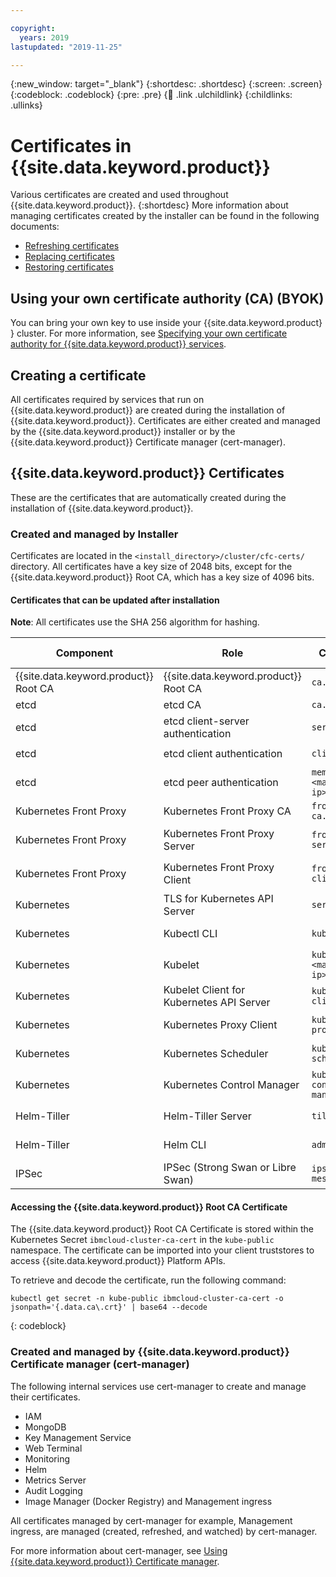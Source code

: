 ```yaml
---

copyright:
  years: 2019
lastupdated: "2019-11-25"

---
```


{:new_window: target="_blank"}
{:shortdesc: .shortdesc}
{:screen: .screen}
{:codeblock: .codeblock}
{:pre: .pre}
{:child: .link .ulchildlink}
{:childlinks: .ullinks}

# Certificates in {{site.data.keyword.product}}

Various certificates are created and used throughout {{site.data.keyword.product}}.
{:shortdesc}
More information about managing certificates created by the installer can be found in the following documents:
* [Refreshing certificates](refresh_certs.md)
* [Replacing certificates](byok_certs.md)
* [Restoring certificates](restore_certs.md)

## Using your own certificate authority (CA) (BYOK)

You can bring your own key to use inside your {{site.data.keyword.product}} cluster. For more information, see [Specifying your own certificate authority for {{site.data.keyword.product}} services](specify_cert.md).

## Creating a certificate

All certificates required by services that run on {{site.data.keyword.product}} are created during the installation of {{site.data.keyword.product}}. Certificates are either created and managed by the {{site.data.keyword.product}} installer or by the {{site.data.keyword.product}} Certificate manager (cert-manager).

<!-- Use the certificate policy controller to create and manage certificate policies. For more information, see [Certificate policy controller](../manage_policies/cert_policy_ctrl.md). -->

<!--might need remove the previous statement bc it will point the user to CP4MCM; consider checking for a doc that explains creating policy resources, or remove entire statement--LC 11/18/19 removed prev statement-->

## {{site.data.keyword.product}} Certificates
These are the certificates that are automatically created during the installation of {{site.data.keyword.product}}. 

### Created and managed by Installer
Certificates are located in the `<install_directory>/cluster/cfc-certs/` directory. All certificates have a key size of 2048 bits, except for the {{site.data.keyword.product}} Root CA, which has a key size of 4096 bits. 

#### Certificates that can be updated after installation

**Note**: All certificates use the SHA 256 algorithm for hashing.

| Component | Role | Certificate | Key File | Folder  | Issued/Signed By |  Duration (years) |
|-----------|------|-------------|----------|---------|------------------|-------------------|
| {{site.data.keyword.product}} Root CA | {{site.data.keyword.product}} Root CA | `ca.crt` | `ca.key` | root-ca/ | Itself | 2.25 |
| etcd | etcd CA | `ca.pem` | `ca-key.pem` | etcd/ | Itself | 2 |
| etcd | etcd client-server authentication | `server.pem` | `server-key.pem` | etcd/ | etcd CA | 10 |
| etcd | etcd client authentication | `client.pem` | `client-key.pem` | etcd/ | etcd CA | 2 |
| etcd | etcd peer authentication | `member-<master/etcd ip>.pem` | `member-<master/etcd ip>-key.pem` | etcd/ | etcd CA | 2 |
| Kubernetes Front Proxy | Kubernetes Front Proxy CA | `front-proxy-ca.pem` | `front-proxy-ca-key.pem` | front/ | Itself | 10 |
| Kubernetes Front Proxy | Kubernetes Front Proxy Server | `front-proxy-server.pem` | `front-proxy-server-key.pem` | front/ | Kubernetes Front Proxy CA | 2 |
| Kubernetes Front Proxy | Kubernetes Front Proxy Client | `front-proxy-client.pem` | `front-proxy-client-key.pem` | front/ | Kubernetes Front Proxy CA | 2 |
| Kubernetes | TLS for Kubernetes API Server | `server.cert` | `server.key` | kubernetes/ | {{site.data.keyword.product}} Root CA | 2 |
| Kubernetes | Kubectl CLI | `kubecfg.crt` | `kubecfg.key` | kubernetes/ | {{site.data.keyword.product}} Root CA | 2 |
| Kubernetes | Kubelet | `kubelet-<master ip>.crt` | `kubelet-<master ip>.key` | kubernetes/ | {{site.data.keyword.product}} Root CA | 2 |
| Kubernetes | Kubelet Client for Kubernetes API Server | `kubelet-client.crt` | `kubelet-client.key` | kubernetes/ | {{site.data.keyword.product}} Root CA | 2 |
| Kubernetes | Kubernetes Proxy Client | `kube-proxy.crt` | `kube-proxy.key` | kubernetes/ | {{site.data.keyword.iproduct}} Root CA | 2 |
| Kubernetes | Kubernetes Scheduler | `kube-scheduler.crt` | `kube-scheduler.key` | kubernetes/ | {{site.data.keyword.product}} Root CA | 2 |
| Kubernetes | Kubernetes Control Manager | `kube-controller-manager.crt` | `kube-controller-manager.key` | kubernetes/ | {{site.data.keyword.product}} Root CA | 2 |
| Helm-Tiller | Helm-Tiller Server | `tiller.crt` | `tiller.key` | helm/ | {{site.data.keyword.product}} Root CA | 2 |
| Helm-Tiller | Helm CLI | `admin.crt` | `admin.key` | helm/ | {{site.data.keyword.product}} Root CA | 2 |
| IPSec | IPSec (Strong Swan or Libre Swan) | `ipsec-mesh.crt` | `ipsec-mesh.key` | ipsec/ | {{site.data.keyword.product}} Root CA | 2 |

#### Accessing the {{site.data.keyword.product}} Root CA Certificate
The {{site.data.keyword.product}} Root CA Certificate is stored within the Kubernetes Secret `ibmcloud-cluster-ca-cert` in the `kube-public` namespace. The certificate can be imported into your client truststores to access {{site.data.keyword.product}} Platform APIs.

To retrieve and decode the certificate, run the following command:
```
kubectl get secret -n kube-public ibmcloud-cluster-ca-cert -o jsonpath='{.data.ca\.crt}' | base64 --decode
```
{: codeblock}

### Created and managed by {{site.data.keyword.product}} Certificate manager (cert-manager)
The following internal services use cert-manager to create and manage their certificates.
* IAM
* MongoDB
* Key Management Service
* Web Terminal
* Monitoring
* Helm
* Metrics Server
* Audit Logging
* Image Manager (Docker Registry) and Management ingress

All certificates managed by cert-manager for example, Management ingress, are managed (created, refreshed, and watched) by cert-manager.

For more information about cert-manager, see [Using {{site.data.keyword.product}} Certificate manager](cert_manager.md).

